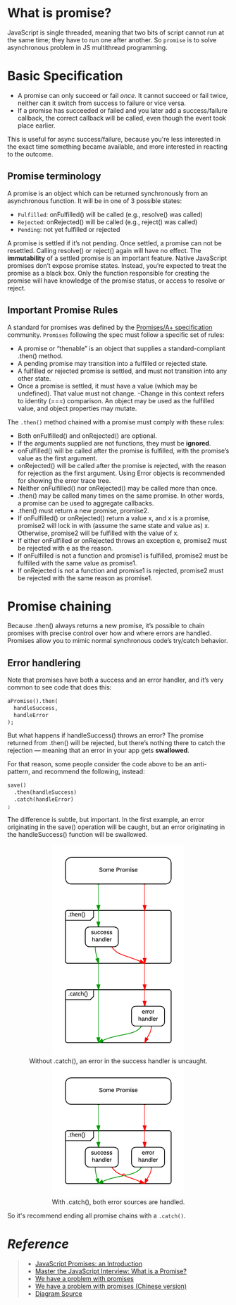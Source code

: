 # What is promise?
JavaScript is single threaded, meaning that two bits of script cannot run at the same time; they have to run one after another. So `promise` is to solve asynchronous problem in JS multithread programming.

# Basic Specification
- A promise can only succeed or fail *once*. It cannot succeed or fail twice, neither can it switch from success to failure or vice versa.
- If a promise has succeeded or failed and you later add a success/failure callback, the correct callback will be called, even though the event took place earlier.

This is useful for async success/failure, because you're less interested in the exact time something became available, and more interested in reacting to the outcome.

## Promise terminology
A promise is an object which can be returned synchronously from an asynchronous function. It will be in one of 3 possible states:
- `Fulfilled`: onFulfilled() will be called (e.g., resolve() was called)
- `Rejected`: onRejected() will be called (e.g., reject() was called)
- `Pending`: not yet fulfilled or rejected

A promise is settled if it’s not pending. Once settled, a promise can not be resettled. Calling resolve() or reject() again will have no effect. 
The **immutability** of a settled promise is an important feature.
Native JavaScript promises don’t expose promise states. Instead, you’re expected to treat the promise as a black box. Only the function responsible for creating the promise will have knowledge of the promise status, or access to resolve or reject.

## Important Promise Rules
A standard for promises was defined by the [Promises/A+ specification](https://promisesaplus.com/implementations) community. `Promises` following the spec must follow a specific set of rules:
- A promise or “thenable” is an object that supplies a standard-compliant .then() method.
- A pending promise may transition into a fulfilled or rejected state.
- A fulfilled or rejected promise is settled, and must not transition into any other state.
- Once a promise is settled, it must have a value (which may be undefined). That value must not change.
 -Change in this context refers to identity (===) comparison. An object may be used as the fulfilled value, and object properties may mutate.

The `.then()` method chained with a promise must comply with these rules:
- Both onFulfilled() and onRejected() are optional.
- If the arguments supplied are not functions, they must be **ignored**.
- onFulfilled() will be called after the promise is fulfilled, with the promise’s value as the first argument.
- onRejected() will be called after the promise is rejected, with the reason for rejection as the first argument. Using Error objects is recommended for showing the error trace tree.
- Neither onFulfilled() nor onRejected() may be called more than once.
- .then() may be called many times on the same promise. In other words, a promise can be used to aggregate callbacks.
- .then() must return a new promise, promise2.
- If onFulfilled() or onRejected() return a value x, and x is a promise, promise2 will lock in with (assume the same state and value as) x. Otherwise, promise2 will be fulfilled with the value of x.
- If either onFulfilled or onRejected throws an exception e, promise2 must be rejected with e as the reason.
- If onFulfilled is not a function and promise1 is fulfilled, promise2 must be fulfilled with the same value as promise1.
- If onRejected is not a function and promise1 is rejected, promise2 must be rejected with the same reason as promise1.

# Promise chaining
Because .then() always returns a new promise, it’s possible to chain promises with precise control over how and where errors are handled. Promises allow you to mimic normal synchronous code’s try/catch behavior.

## Error handlering
Note that promises have both a success and an error handler, and it’s very common to see code that does this:
```
aPromise().then(
  handleSuccess,
  handleError
);
```
But what happens if handleSuccess() throws an error? The promise returned from .then() will be rejected, but there’s nothing there to catch the rejection — meaning that an error in your app gets **swallowed**.

For that reason, some people consider the code above to be an anti-pattern, and recommend the following, instead:
```
save()
  .then(handleSuccess)
  .catch(handleError)
;
```
The difference is subtle, but important. In the first example, an error originating in the save() operation will be caught, but an error originating in the handleSuccess() function will be swallowed.

<div align=center>
<img src="https://raw.githubusercontent.com/KOVERcjm/Pictures/master/20191230154322.png"/>
<br />
Without .catch(), an error in the success handler is uncaught.
<br />
<img src="https://raw.githubusercontent.com/KOVERcjm/Pictures/master/20191230154345.png"/>
<br />
With .catch(), both error sources are handled.
</div>

So it's recommend ending all promise chains with a `.catch()`.


# *Reference*
> * [JavaScript Promises: an Introduction](https://developers.google.com/web/fundamentals/primers/promises#promise-terminology)
> * [Master the JavaScript Interview: What is a Promise?](https://medium.com/javascript-scene/master-the-javascript-interview-what-is-a-promise-27fc71e77261)
> * [We have a problem with promises](https://pouchdb.com/2015/05/18/we-have-a-problem-with-promises.html)
> * [We have a problem with promises (Chinese version)](https://mp.weixin.qq.com/s?__biz=MzAxODE2MjM1MA==&mid=2651551800&idx=1&sn=d06d319c002fdca153bc2abe9352e959&chksm=8025aff9b75226efe21a5094ce14a29c467be74ef2eb631157ea2732106642357617935e9464&mpshare=1&scene=1&srcid=0224AMZJRxN6nMI53jiG8DeX&key=494a5736f574d32d344982760d1421bb12d64307aedc362f175f134d7798eae7d9573dfc22c0731501cb5f318fd59eff2edadae87b920e8c8960759de29358dc6df930836b0cfeb2bb79880f72bba96b&ascene=0&uin=MjUwNzcwOTcwMA%3D%3D&devicetype=iMac+MacBookPro9%2C2+OSX+OSX+10.11.6+build(15G31)&version=12010210&nettype=WIFI&fontScale=100&pass_ticket=JQVnZiE4ehmQ22J9EiHcr7TGgYeDIQiMZl%2FEpRgnGN%2B3VGKkGyphZLcPq8VFePjQ)
> * [Diagram Source](http://stackoverflow.com/questions/24662289/when-is-thensuccess-fail-considered-an-antipattern-for-promises)